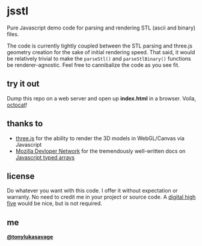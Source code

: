 jsstl
=====

Pure Javascript demo code for parsing and rendering STL (ascii and binary) files.

The code is currently tightly coupled between the STL parsing and three.js geometry creation for the sake of initial rendering speed. That said, it would be relatively trivial to make the `parseStl()` and `parseStlBinary()` functions be renderer-agnostic. Feel free to cannibalize the code as you see fit.

try it out
----------

Dump this repo on a web server and open up **index.html** in a browser. Voila, [octocat](http://www.thingiverse.com/thing:10367)!

thanks to
---------
* [three.js](https://github.com/mrdoob/three.js/) for the ability to render the 3D models in WebGL/Canvas via Javascript
* [Mozilla Devloper Network](https://developer.mozilla.org/en-US/) for the tremendously well-written docs on [Javascript typed arrays](https://developer.mozilla.org/en-US/docs/JavaScript/Typed_arrays)

license
-------

Do whatever you want with this code. I offer it without expectation or warranty. No need to credit me in your project or source code. A [digital high five](https://twitter.com/tonylukasavage) would be nice, but is not required.

me
-----

**[@tonylukasavage](https://twitter.com/tonylukasavage)**
